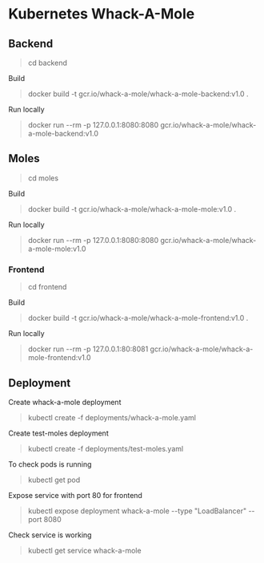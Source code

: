 # Kubernetes Whack-A-Mole

## Backend

> cd backend

Build
> docker build -t gcr.io/whack-a-mole/whack-a-mole-backend:v1.0 .
>
Run locally
> docker run --rm -p 127.0.0.1:8080:8080 gcr.io/whack-a-mole/whack-a-mole-backend:v1.0

## Moles

> cd moles

Build
> docker build -t gcr.io/whack-a-mole/whack-a-mole-mole:v1.0 .
>
Run locally
> docker run --rm -p 127.0.0.1:8080:8080 gcr.io/whack-a-mole/whack-a-mole-mole:v1.0

### Frontend

> cd frontend

Build
> docker build -t gcr.io/whack-a-mole/whack-a-mole-frontend:v1.0 .
>
Run locally
> docker run --rm -p 127.0.0.1:80:8081 gcr.io/whack-a-mole/whack-a-mole-frontend:v1.0

## Deployment

Create whack-a-mole deployment
> kubectl create -f deployments/whack-a-mole.yaml

Create test-moles deployment
> kubectl create -f deployments/test-moles.yaml

To check pods is running
> kubectl get pod

Expose service with port 80 for frontend
> kubectl expose deployment whack-a-mole --type "LoadBalancer" --port 8080

Check service is working
> kubectl get service whack-a-mole